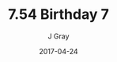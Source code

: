 ---
title: '7.54 Birthday 7'
alt: 'Mysteries of the Arcana'
date: '2017-04-24'
author: 'J Gray'
artist: 'Keira'
chapter: '7 Tales of the Arcana'
filler: false
---